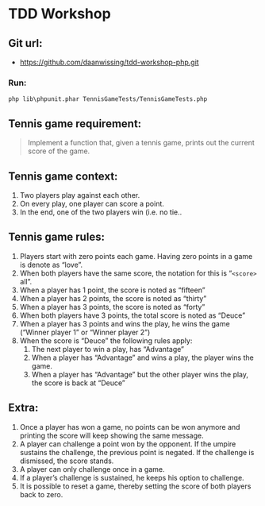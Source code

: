 # TDD Workshop

## Git url: 

- https://github.com/daanwissing/tdd-workshop-php.git  

### Run:
```
php lib\phpunit.phar TennisGameTests/TennisGameTests.php
```
## Tennis game requirement: 

> Implement a function that, given a tennis game, prints out the current score of the game.

## Tennis game context:

1.	Two players play against each other.
2.	On every play, one player can score a point.
3.	In the end, one of the two players win (i.e. no tie..

## Tennis game rules:

1.	Players start with zero points each game. Having zero points in a game is denote as “love”.
2.	When both players have the same score, the notation for this is “`<score>` all”.
3.	When a player has 1 point, the score is noted as “fifteen”
4.	When a player has 2 points, the score is noted as “thirty”
5.	When a player has 3 points, the score is noted as “forty”
6.	When both players have 3 points, the total score is noted as “Deuce”
7.	When a player has 3 points and wins the play, he wins the game (“Winner player 1” or “Winner player 2”)
8.	When the score is “Deuce” the following rules apply:
    1.	The next player to win a play, has “Advantage”
    2.	When a player has “Advantage” and wins a play, the player wins the game.
    3.	When a player has “Advantage” but the other player wins the play, the score is back at “Deuce”

## Extra:

1.	Once a player has won a game, no points can be won anymore and printing the score will keep showing the same message.
2.	A player can challenge a point won by the opponent. If the umpire sustains the challenge, the previous point is negated. If the challenge is dismissed, the score stands.
3.	A player can only challenge once in a game.
4.	If a player’s challenge is sustained, he keeps his option to challenge.
5.	It is possible to reset a game, thereby setting the score of both players back to zero.
